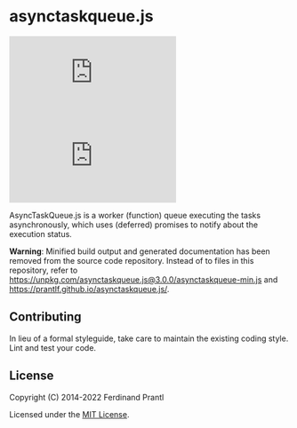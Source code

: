 # asynctaskqueue.js

[![Latest version](https://img.shields.io/npm/v/asynctaskqueue.js)
 ![Dependency status](https://img.shields.io/librariesio/release/npm/asynctaskqueue.js)
](https://www.npmjs.com/package/asynctaskqueue.js)

AsyncTaskQueue.js is a worker (function) queue executing the tasks asynchronously, which uses (deferred) promises to notify about the execution status.

**Warning**: Minified build output and generated documentation has been removed from the source code repository. Instead of to files in this repository, refer to https://unpkg.com/asynctaskqueue.js@3.0.0/asynctaskqueue-min.js and https://prantlf.github.io/asynctaskqueue.js/.

## Contributing

In lieu of a formal styleguide, take care to maintain the existing coding style. Lint and test your code.

## License

Copyright (C) 2014-2022 Ferdinand Prantl

Licensed under the [MIT License].

[MIT License]: http://en.wikipedia.org/wiki/MIT_License
